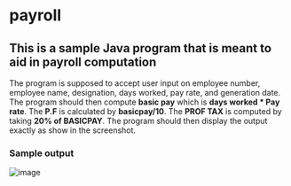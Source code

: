 # payroll

## This is a sample Java program that is meant to aid in payroll computation

The program is supposed to accept user input on employee number, employee name, designation, days worked, pay rate, and generation date. The program should then compute **basic pay** which is **days worked * Pay rate**. The **P.F** is calculated by **basicpay/10**. The **PROF TAX** is computed by taking **20% of BASICPAY**. The program should then display the output exactly as show in the screenshot.

### Sample output

![image](https://github.com/EvansMungai/payroll/assets/69681950/1d9c374d-3568-404f-8943-c3ce3470c2a0)
